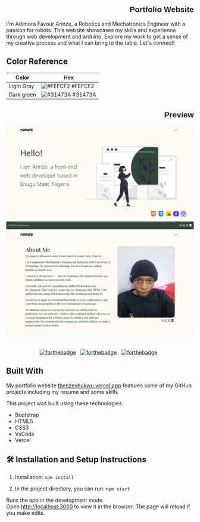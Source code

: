 <h2 align="end" style="font-family: Arial,ui-monospace">
  Portfolio Website
</h2>
I'm Adimora Favour Arinze, a Robotics and Mechatronics Engineer with a passion for robots. This website showcases my skills and experience through web development  and arduino. Explore my work to get a sense of my creative process and what I can bring to the table. Let's connect!

## Color Reference

| Color         | Hex                                                              |
|---------------|------------------------------------------------------------------|
| Light Gray    | ![#FEFCF2](https://via.placeholder.com/10/fefcf2?text=+) #FEFCF2 |
| Dark green    | ![#31473A](https://via.placeholder.com/10/31473a?text=+) #31473A |

<h2 align="end" style="font-family: Arial,ui-monospace">
  Preview
</h2>

<div align="center">
  <img alt="Demo" src="assets/index-page.png"/>
  <img alt="Demo" src="src/assets/about-page.png" />
</div>

<br/>

<center>

[![forthebadge](https://forthebadge.com/images/badges/built-with-love.svg)](https://forthebadge.com) &nbsp;
[![forthebadge](https://forthebadge.com/images/badges/made-with-javascript.svg)](https://forthebadge.com) &nbsp;
[![forthebadge](https://forthebadge.com/images/badges/open-source.svg)](https://forthebadge.com) &nbsp;

</center>

## Built With

My portfolio website <a href="https://thenzevhukwu.vercel.app/" target="_blank">thenzevhukwu.vercel.app</a> features some of my GitHub projects including my resume and some skills<br/>

This project was built using these technologies.

- Bootstrap
- HTML5
- CSS3
- VsCode
- Vercel


## 🛠 Installation and Setup Instructions

1. Installation: `npm install`

2. In the project directory, you can run: `npm start`

Runs the app in the development mode.\
Open [http://localhost:3000](http://localhost:3000) to view it in the browser.
The page will reload if you make edits.
